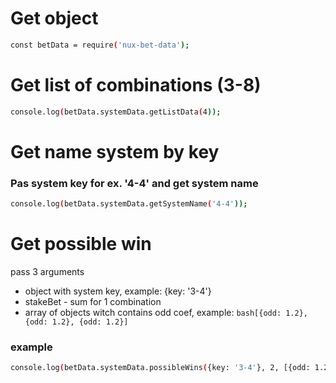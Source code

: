 # Get object
```bash
const betData = require('nux-bet-data');
```

# Get list of combinations (3-8)
```bash
console.log(betData.systemData.getListData(4));
```

# Get name system by key
### Pas system key for ex. '4-4' and get system name
```bash
console.log(betData.systemData.getSystemName('4-4'));
```

# Get possible win
pass 3 arguments
- object with system key, example: {key: '3-4'}
- stakeBet - sum for 1 combination
- array of objects witch contains odd coef, example: ```bash[{odd: 1.2}, {odd: 1.2}, {odd: 1.2}]```
### example
```bash
console.log(betData.systemData.possibleWins({key: '3-4'}, 2, [{odd: 1.2}, {odd: 3}, {odd: 1.7}]));
```
